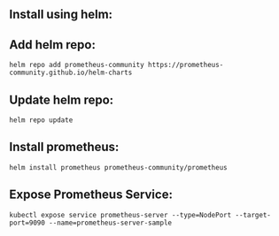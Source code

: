 Install using helm:
-------------------

Add helm repo:
--------------
    helm repo add prometheus-community https://prometheus-community.github.io/helm-charts

Update helm repo:
-----------------
    helm repo update

Install prometheus:
------------------
    helm install prometheus prometheus-community/prometheus

Expose Prometheus Service:
-------------------------
    kubectl expose service prometheus-server --type=NodePort --target-port=9090 --name=prometheus-server-sample
  
